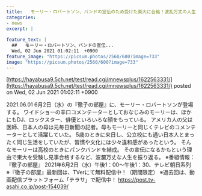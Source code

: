 ```yaml
---
title:   モーリー・ロバートソン、バンドの宣伝のため受けた東大に合格！波乱万丈の人生を語る  
categories:
- news
excerpt: |
  
feature_text: |
  ##   モーリー・ロバートソン、バンドの宣伝...
  Wed, 02 Jun 2021 01:02:11  +0900
feature_image: "https://picsum.photos/2560/600?image=733"
image: "https://picsum.photos/2560/600?image=733"
---
```


[https://hayabusa9.5ch.net/test/read.cgi/mnewsplus/1622563331/](https://hayabusa9.5ch.net/test/read.cgi/mnewsplus/1622563331/)
posted on Wed, 02 Jun 2021 01:02:11  +0900

<!--more-->

2021.06.01 6月2日（水）の『徹子の部屋』に、モーリー・ロバートソンが登場する。 ワイドショーの辛口コメンテーターとしておなじみのモーリーは、ほかにもDJ、ロックスター、俳優といろいろな顔をもっている。 アメリカ人の父は医師、日本人の母は元毎日新聞の記者。母もモーリーと同じくテレビのコメンテーターとして活躍していた。 5歳のときに来日し、公立校にも通い日本人とまったく同じ生活をしていたが、習慣や文化には少々違和感があったという。 そんなモーリーは高校のときにパンクバンドを結成。 その宣伝になるかもという理由で東大を受験し見事合格するなど、波瀾万丈な人生を振り返る。 ※番組情報：『徹子の部屋』 2021年6月2日（水）午後1：00〜午後1：30、テレビ朝日系列 ※『徹子の部屋』最新回は、TVerにて無料配信中！（期間限定） ※過去回は、動画配信プラットフォーム「テラサ」で配信中！ https://post.tv-asahi.co.jp/post-154039/
